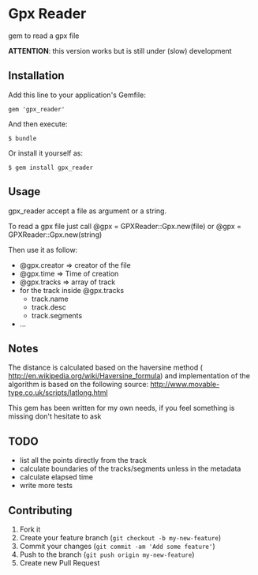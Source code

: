 # Gpx Reader

gem to read a gpx file

**ATTENTION**: this version works but is still under (slow) development

## Installation

Add this line to your application's Gemfile:

    gem 'gpx_reader'

And then execute:

    $ bundle

Or install it yourself as:

    $ gem install gpx_reader

## Usage

  gpx_reader accept a file as argument or a string.

  To read a gpx file just call @gpx = GPXReader::Gpx.new(file) or @gpx = GPXReader::Gpx.new(string)

  Then use it as follow:

  - @gpx.creator => creator of the file
  - @gpx.time   => Time of creation
  - @gpx.tracks   => array of track
  - for the track inside @gpx.tracks
    - track.name
    - track.desc
    - track.segments
  - ...

## Notes
The distance is calculated based on the haversine method ( http://en.wikipedia.org/wiki/Haversine_formula) and implementation of the algorithm is based on the following source: http://www.movable-type.co.uk/scripts/latlong.html

This gem has been written for my own needs, if you feel something is missing don't hesitate to ask


## TODO
  - list all the points directly from the track
  - calculate boundaries of the tracks/segments unless in the metadata
  - calculate elapsed time
  - write more tests

## Contributing

1. Fork it
2. Create your feature branch (`git checkout -b my-new-feature`)
3. Commit your changes (`git commit -am 'Add some feature'`)
4. Push to the branch (`git push origin my-new-feature`)
5. Create new Pull Request
